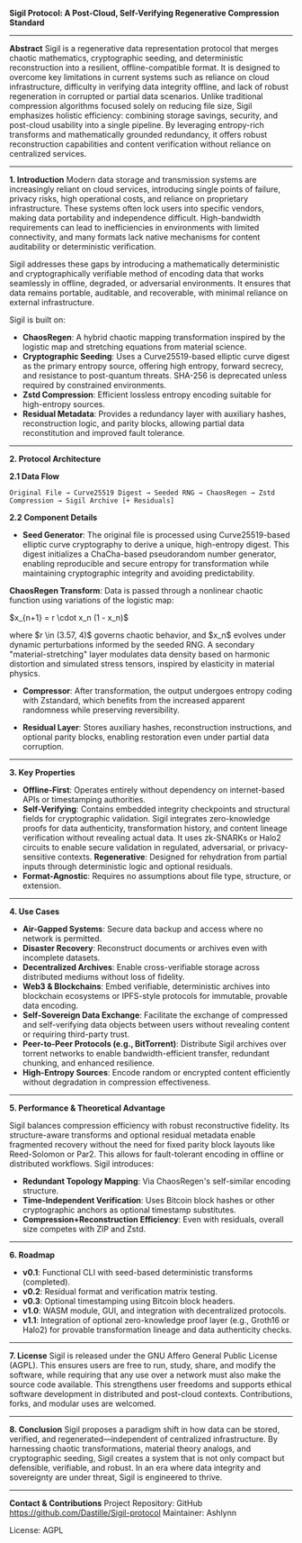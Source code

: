 **Sigil Protocol: A Post-Cloud, Self-Verifying Regenerative Compression Standard**

---

**Abstract**
Sigil is a regenerative data representation protocol that merges chaotic mathematics, cryptographic seeding, and deterministic reconstruction into a resilient, offline-compatible format. It is designed to overcome key limitations in current systems such as reliance on cloud infrastructure, difficulty in verifying data integrity offline, and lack of robust regeneration in corrupted or partial data scenarios. Unlike traditional compression algorithms focused solely on reducing file size, Sigil emphasizes holistic efficiency: combining storage savings, security, and post-cloud usability into a single pipeline. By leveraging entropy-rich transforms and mathematically grounded redundancy, it offers robust reconstruction capabilities and content verification without reliance on centralized services.

---

**1. Introduction**
Modern data storage and transmission systems are increasingly reliant on cloud services, introducing single points of failure, privacy risks, high operational costs, and reliance on proprietary infrastructure. These systems often lock users into specific vendors, making data portability and independence difficult. High-bandwidth requirements can lead to inefficiencies in environments with limited connectivity, and many formats lack native mechanisms for content auditability or deterministic verification.

Sigil addresses these gaps by introducing a mathematically deterministic and cryptographically verifiable method of encoding data that works seamlessly in offline, degraded, or adversarial environments. It ensures that data remains portable, auditable, and recoverable, with minimal reliance on external infrastructure.

Sigil is built on:

* **ChaosRegen**: A hybrid chaotic mapping transformation inspired by the logistic map and stretching equations from material science.
* **Cryptographic Seeding**: Uses a Curve25519-based elliptic curve digest as the primary entropy source, offering high entropy, forward secrecy, and resistance to post-quantum threats. SHA-256 is deprecated unless required by constrained environments.
* **Zstd Compression**: Efficient lossless entropy encoding suitable for high-entropy sources.
* **Residual Metadata**: Provides a redundancy layer with auxiliary hashes, reconstruction logic, and parity blocks, allowing partial data reconstitution and improved fault tolerance.

---

**2. Protocol Architecture**

**2.1 Data Flow**

```
Original File → Curve25519 Digest → Seeded RNG → ChaosRegen → Zstd Compression → Sigil Archive [+ Residuals]
```

**2.2 Component Details**

* **Seed Generator**: The original file is processed using Curve25519-based elliptic curve cryptography to derive a unique, high-entropy digest. This digest initializes a ChaCha-based pseudorandom number generator, enabling reproducible and secure entropy for transformation while maintaining cryptographic integrity and avoiding predictability.

**ChaosRegen Transform**: Data is passed through a nonlinear chaotic function using variations of the logistic map:

\$x\_{n+1} = r \cdot x\_n (1 - x\_n)\$

where \$r \in (3.57, 4)\$ governs chaotic behavior, and \$x\_n\$ evolves under dynamic perturbations informed by the seeded RNG. A secondary "material-stretching" layer modulates data density based on harmonic distortion and simulated stress tensors, inspired by elasticity in material physics.

* **Compressor**: After transformation, the output undergoes entropy coding with Zstandard, which benefits from the increased apparent randomness while preserving reversibility.

* **Residual Layer**: Stores auxiliary hashes, reconstruction instructions, and optional parity blocks, enabling restoration even under partial data corruption.

---

**3. Key Properties**

* **Offline-First**: Operates entirely without dependency on internet-based APIs or timestamping authorities.
* **Self-Verifying**: Contains embedded integrity checkpoints and structural fields for cryptographic validation. Sigil integrates zero-knowledge proofs for data authenticity, transformation history, and content lineage verification without revealing actual data. It uses zk-SNARKs or Halo2 circuits to enable secure validation in regulated, adversarial, or privacy-sensitive contexts.
  **Regenerative**: Designed for rehydration from partial inputs through deterministic logic and optional residuals.
* **Format-Agnostic**: Requires no assumptions about file type, structure, or extension.

---

**4. Use Cases**

* **Air-Gapped Systems**: Secure data backup and access where no network is permitted.
* **Disaster Recovery**: Reconstruct documents or archives even with incomplete datasets.
* **Decentralized Archives**: Enable cross-verifiable storage across distributed mediums without loss of fidelity.
* **Web3 & Blockchains**: Embed verifiable, deterministic archives into blockchain ecosystems or IPFS-style protocols for immutable, provable data encoding.
* **Self-Sovereign Data Exchange**: Facilitate the exchange of compressed and self-verifying data objects between users without revealing content or requiring third-party trust.
* **Peer-to-Peer Protocols (e.g., BitTorrent)**: Distribute Sigil archives over torrent networks to enable bandwidth-efficient transfer, redundant chunking, and enhanced resilience.
* **High-Entropy Sources**: Encode random or encrypted content efficiently without degradation in compression effectiveness.

---

**5. Performance & Theoretical Advantage**

Sigil balances compression efficiency with robust reconstructive fidelity. Its structure-aware transforms and optional residual metadata enable fragmented recovery without the need for fixed parity block layouts like Reed-Solomon or Par2. This allows for fault-tolerant encoding in offline or distributed workflows. Sigil introduces:

* **Redundant Topology Mapping**: Via ChaosRegen's self-similar encoding structure.
* **Time-Independent Verification**: Uses Bitcoin block hashes or other cryptographic anchors as optional timestamp substitutes.
* **Compression+Reconstruction Efficiency**: Even with residuals, overall size competes with ZIP and Zstd.

---

**6. Roadmap**

* **v0.1**: Functional CLI with seed-based deterministic transforms (completed).
* **v0.2**: Residual format and verification matrix testing.
* **v0.3**: Optional timestamping using Bitcoin block headers.
* **v1.0**: WASM module, GUI, and integration with decentralized protocols.
* **v1.1**: Integration of optional zero-knowledge proof layer (e.g., Groth16 or Halo2) for provable transformation lineage and data authenticity checks.

---

**7. License**
Sigil is released under the GNU Affero General Public License (AGPL). This ensures users are free to run, study, share, and modify the software, while requiring that any use over a network must also make the source code available. This strengthens user freedoms and supports ethical software development in distributed and post-cloud contexts. Contributions, forks, and modular uses are welcomed.

---

**8. Conclusion**
Sigil proposes a paradigm shift in how data can be stored, verified, and regenerated—independent of centralized infrastructure. By harnessing chaotic transformations, material theory analogs, and cryptographic seeding, Sigil creates a system that is not only compact but defensible, verifiable, and robust. In an era where data integrity and sovereignty are under threat, Sigil is engineered to thrive.

---

**Contact & Contributions**
Project Repository: GitHub https://github.com/Dastille/Sigil-protocol
Maintainer: Ashlynn

License: AGPL

